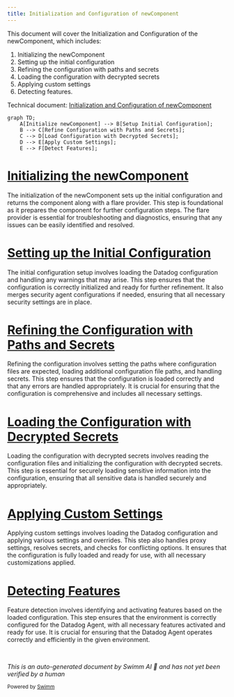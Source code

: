 ```yaml
---
title: Initialization and Configuration of newComponent
---
```

This document will cover the Initialization and Configuration of the newComponent, which includes:

1. Initializing the newComponent
2. Setting up the initial configuration
3. Refining the configuration with paths and secrets
4. Loading the configuration with decrypted secrets
5. Applying custom settings
6. Detecting features.

Technical document: <SwmLink doc-title="Initialization and Configuration of newComponent">[Initialization and Configuration of newComponent](/.swm/initialization-and-configuration-of-newcomponent.8o9qga3t.sw.md)</SwmLink>

```mermaid
graph TD;
    A[Initialize newComponent] --> B[Setup Initial Configuration];
    B --> C[Refine Configuration with Paths and Secrets];
    C --> D[Load Configuration with Decrypted Secrets];
    D --> E[Apply Custom Settings];
    E --> F[Detect Features];
```

# [Initializing the newComponent](https://app.swimm.io/repos/Z2l0aHViJTNBJTNBZGF0YWRvZy1hZ2VudCUzQSUzQVN3aW1tLURlbW8=/docs/8o9qga3t#initialization-with-newcomponent)

The initialization of the newComponent sets up the initial configuration and returns the component along with a flare provider. This step is foundational as it prepares the component for further configuration steps. The flare provider is essential for troubleshooting and diagnostics, ensuring that any issues can be easily identified and resolved.

# [Setting up the Initial Configuration](https://app.swimm.io/repos/Z2l0aHViJTNBJTNBZGF0YWRvZy1hZ2VudCUzQSUzQVN3aW1tLURlbW8=/docs/8o9qga3t#configuration-setup-with-newconfig)

The initial configuration setup involves loading the Datadog configuration and handling any warnings that may arise. This step ensures that the configuration is correctly initialized and ready for further refinement. It also merges security agent configurations if needed, ensuring that all necessary security settings are in place.

# [Refining the Configuration with Paths and Secrets](https://app.swimm.io/repos/Z2l0aHViJTNBJTNBZGF0YWRvZy1hZ2VudCUzQSUzQVN3aW1tLURlbW8=/docs/8o9qga3t#detailed-configuration-with-setupconfig)

Refining the configuration involves setting the paths where configuration files are expected, loading additional configuration file paths, and handling secrets. This step ensures that the configuration is loaded correctly and that any errors are handled appropriately. It is crucial for ensuring that the configuration is comprehensive and includes all necessary settings.

# [Loading the Configuration with Decrypted Secrets](https://app.swimm.io/repos/Z2l0aHViJTNBJTNBZGF0YWRvZy1hZ2VudCUzQSUzQVN3aW1tLURlbW8=/docs/8o9qga3t#loading-configuration-with-secrets)

Loading the configuration with decrypted secrets involves reading the configuration files and initializing the configuration with decrypted secrets. This step is essential for securely loading sensitive information into the configuration, ensuring that all sensitive data is handled securely and appropriately.

# [Applying Custom Settings](https://app.swimm.io/repos/Z2l0aHViJTNBJTNBZGF0YWRvZy1hZ2VudCUzQSUzQVN3aW1tLURlbW8=/docs/8o9qga3t#custom-configuration-loading)

Applying custom settings involves loading the Datadog configuration and applying various settings and overrides. This step also handles proxy settings, resolves secrets, and checks for conflicting options. It ensures that the configuration is fully loaded and ready for use, with all necessary customizations applied.

# [Detecting Features](https://app.swimm.io/repos/Z2l0aHViJTNBJTNBZGF0YWRvZy1hZ2VudCUzQSUzQVN3aW1tLURlbW8=/docs/8o9qga3t#feature-detection)

Feature detection involves identifying and activating features based on the loaded configuration. This step ensures that the environment is correctly configured for the Datadog Agent, with all necessary features activated and ready for use. It is crucial for ensuring that the Datadog Agent operates correctly and efficiently in the given environment.

&nbsp;

*This is an auto-generated document by Swimm AI 🌊 and has not yet been verified by a human*

<SwmMeta version="3.0.0" repo-id="Z2l0aHViJTNBJTNBZGF0YWRvZy1hZ2VudCUzQSUzQVN3aW1tLURlbW8=" repo-name="datadog-agent"><sup>Powered by [Swimm](/)</sup></SwmMeta>
